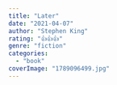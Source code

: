 ```yaml
---
title: "Later"
date: "2021-04-07"
author: "Stephen King"
rating: "👍👍👍"
genre: "fiction"
categories: 
  - "book"
coverImage: "1789096499.jpg"
---
```



